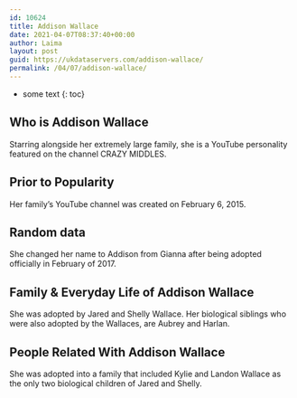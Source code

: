 ```yaml
---
id: 10624
title: Addison Wallace
date: 2021-04-07T08:37:40+00:00
author: Laima
layout: post
guid: https://ukdataservers.com/addison-wallace/
permalink: /04/07/addison-wallace/
---
```


* some text
{: toc}


## Who is Addison Wallace
                  
                  
                  
Starring alongside her extremely large family, she is a YouTube personality featured on the channel CRAZY MIDDLES. 
                  
              
            
              
            
                
                
                
## Prior to Popularity
                  
                  
                  
Her family&#8217;s YouTube channel was created on February 6, 2015. 
                  
              
            
              
            
                
                
                
## Random data
                  
                  
                  
She changed her name to Addison from Gianna after being adopted officially in February of 2017. 
                  
              
            
              
            
                
                
                
## Family & Everyday Life of Addison Wallace
                  
                  
                  
She was adopted by Jared and Shelly Wallace. Her biological siblings who were also adopted by the Wallaces, are Aubrey and Harlan.  
                  
              
            
              
            
                
                
                
## People Related With Addison Wallace
                  
                  
                  
She was adopted into a family that included Kylie and Landon Wallace as the only two biological children of Jared and Shelly. 
                  
              
            
              
            
                
              
            
              
              
            
            
              
            
          
          
          